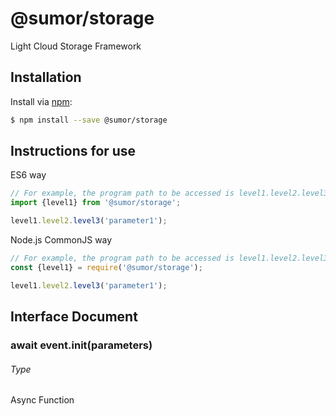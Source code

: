 # @sumor/storage
Light Cloud Storage Framework

## Installation

Install via [npm](https://www.npmjs.com/):
```sh
$ npm install --save @sumor/storage
```

## Instructions for use

ES6 way
```js
// For example, the program path to be accessed is level1.level2.level3
import {level1} from '@sumor/storage';

level1.level2.level3('parameter1');
```
Node.js CommonJS way
```js
// For example, the program path to be accessed is level1.level2.level3
const {level1} = require('@sumor/storage');

level1.level2.level3('parameter1');
```

## Interface Document

### await event.init(parameters)
###### Type
Async Function
